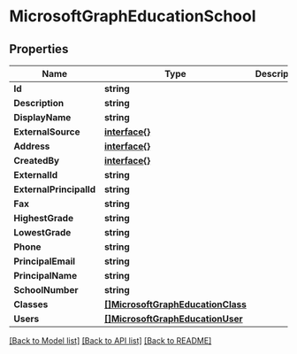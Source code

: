 # MicrosoftGraphEducationSchool

## Properties

Name | Type | Description | Notes
------------ | ------------- | ------------- | -------------
**Id** | **string** |  | [optional] 
**Description** | **string** |  | [optional] 
**DisplayName** | **string** |  | [optional] 
**ExternalSource** | [**interface{}**](.md) |  | [optional] 
**Address** | [**interface{}**](.md) |  | [optional] 
**CreatedBy** | [**interface{}**](.md) |  | [optional] 
**ExternalId** | **string** |  | [optional] 
**ExternalPrincipalId** | **string** |  | [optional] 
**Fax** | **string** |  | [optional] 
**HighestGrade** | **string** |  | [optional] 
**LowestGrade** | **string** |  | [optional] 
**Phone** | **string** |  | [optional] 
**PrincipalEmail** | **string** |  | [optional] 
**PrincipalName** | **string** |  | [optional] 
**SchoolNumber** | **string** |  | [optional] 
**Classes** | [**[]MicrosoftGraphEducationClass**](microsoft.graph.educationClass.md) |  | [optional] 
**Users** | [**[]MicrosoftGraphEducationUser**](microsoft.graph.educationUser.md) |  | [optional] 

[[Back to Model list]](../README.md#documentation-for-models) [[Back to API list]](../README.md#documentation-for-api-endpoints) [[Back to README]](../README.md)


